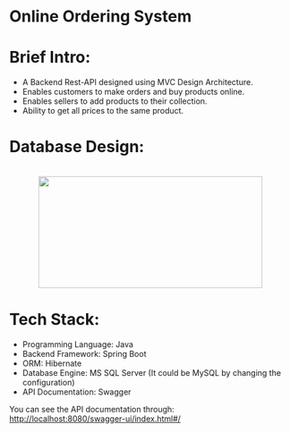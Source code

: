 # Online Ordering System

# Brief Intro:

- A Backend Rest-API designed using MVC Design Architecture.
- Enables customers to make orders and buy products online.
- Enables sellers to add products to their collection.
- Ability to get all prices to the same product.

# Database Design:

<p align="center">  
	<br>
        <img height=200 width = 400 src="file:///C:/Users/Ahmed%20Hosny/Desktop/index.jpg"> 
    <br>
</p>

# Tech Stack:

- Programming Language: Java
- Backend Framework: Spring Boot
- ORM: Hibernate
- Database Engine: MS SQL Server (It could be MySQL by changing the configuration)
- API Documentation: Swagger

You can see the API documentation through: [http://localhost:8080/swagger-ui/index.html#/](http://localhost:8080/swagger-ui/index.html#/)
